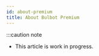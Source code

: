 ```yaml
---
id: about-premium
title: About Bulbot Premium
---
```


:::caution note

- This article is work in progress.
